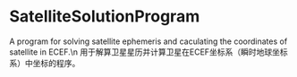 # SatelliteSolutionProgram
A program for solving satellite ephemeris and caculating the coordinates of satellite in ECEF.\n
用于解算卫星星历并计算卫星在ECEF坐标系（瞬时地球坐标系）中坐标的程序。
